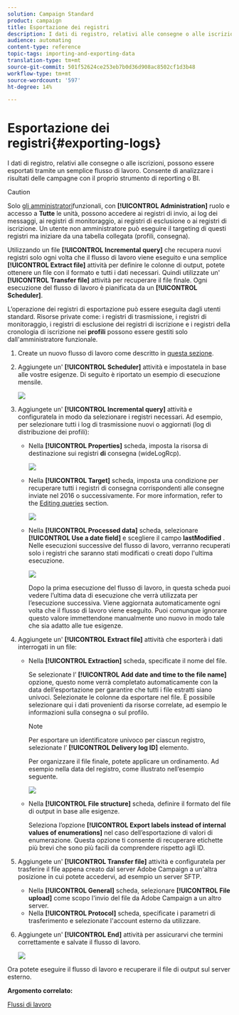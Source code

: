 ```yaml
---
solution: Campaign Standard
product: campaign
title: Esportazione dei registri
description: I dati di registro, relativi alle consegne o alle iscrizioni, possono essere esportati tramite un semplice flusso di lavoro.
audience: automating
content-type: reference
topic-tags: importing-and-exporting-data
translation-type: tm+mt
source-git-commit: 501f52624ce253eb7b0d36d908ac8502cf1d3b48
workflow-type: tm+mt
source-wordcount: '597'
ht-degree: 14%

---
```



# Esportazione dei registri{#exporting-logs}

I dati di registro, relativi alle consegne o alle iscrizioni, possono essere esportati tramite un semplice flusso di lavoro. Consente di analizzare i risultati delle campagne con il proprio strumento di reporting o BI.

>[!CAUTION]
>
>Solo [gli amministratori](../../administration/using/users-management.md#functional-administrators)funzionali, con **[!UICONTROL Administration]** ruolo e accesso a **Tutte** le unità, possono accedere ai registri di invio, ai log dei messaggi, ai registri di monitoraggio, ai registri di esclusione o ai registri di iscrizione. Un utente non amministratore può eseguire il targeting di questi registri ma iniziare da una tabella collegata (profili, consegna).

Utilizzando un file **[!UICONTROL Incremental query]** che recupera nuovi registri solo ogni volta che il flusso di lavoro viene eseguito e una semplice **[!UICONTROL Extract file]** attività per definire le colonne di output, potete ottenere un file con il formato e tutti i dati necessari. Quindi utilizzate un&#39; **[!UICONTROL Transfer file]** attività per recuperare il file finale. Ogni esecuzione del flusso di lavoro è pianificata da un **[!UICONTROL Scheduler]**.

L’operazione dei registri di esportazione può essere eseguita dagli utenti standard. Risorse private come: i registri di trasmissione, i registri di monitoraggio, i registri di esclusione dei registri di iscrizione e i registri della cronologia di iscrizione nei **profili** possono essere gestiti solo dall&#39;amministratore funzionale.

1. Create un nuovo flusso di lavoro come descritto in [questa sezione](../../automating/using/building-a-workflow.md#creating-a-workflow).
1. Aggiungete un&#39; **[!UICONTROL Scheduler]** attività e impostatela in base alle vostre esigenze. Di seguito è riportato un esempio di esecuzione mensile.

   ![](assets/export_logs_scheduler.png)

1. Aggiungete un&#39; **[!UICONTROL Incremental query]** attività e configuratela in modo da selezionare i registri necessari. Ad esempio, per selezionare tutti i log di trasmissione nuovi o aggiornati (log di distribuzione dei profili):

   * Nella **[!UICONTROL Properties]** scheda, imposta la risorsa di destinazione sui registri **di** consegna (wideLogRcp).

      ![](assets/export_logs_query_properties.png)

   * Nella **[!UICONTROL Target]** scheda, imposta una condizione per recuperare tutti i registri di consegna corrispondenti alle consegne inviate nel 2016 o successivamente. For more information, refer to the [Editing queries](../../automating/using/editing-queries.md#creating-queries) section.

      ![](assets/export_logs_query_target.png)

   * Nella **[!UICONTROL Processed data]** scheda, selezionare **[!UICONTROL Use a date field]** e scegliere il campo **lastModified** . Nelle esecuzioni successive del flusso di lavoro, verranno recuperati solo i registri che saranno stati modificati o creati dopo l&#39;ultima esecuzione.

      ![](assets/export_logs_query_processeddata.png)

      Dopo la prima esecuzione del flusso di lavoro, in questa scheda puoi vedere l’ultima data di esecuzione che verrà utilizzata per l’esecuzione successiva. Viene aggiornata automaticamente ogni volta che il flusso di lavoro viene eseguito. Puoi comunque ignorare questo valore immettendone manualmente uno nuovo in modo tale che sia adatto alle tue esigenze.

1. Aggiungete un&#39; **[!UICONTROL Extract file]** attività che esporterà i dati interrogati in un file:

   * Nella **[!UICONTROL Extraction]** scheda, specificate il nome del file.

      Se selezionate l’ **[!UICONTROL Add date and time to the file name]** opzione, questo nome verrà completato automaticamente con la data dell’esportazione per garantire che tutti i file estratti siano univoci. Selezionate le colonne da esportare nel file. È possibile selezionare qui i dati provenienti da risorse correlate, ad esempio le informazioni sulla consegna o sul profilo.

      >[!NOTE]
      >
      >Per esportare un identificatore univoco per ciascun registro, selezionate l’ **[!UICONTROL Delivery log ID]** elemento.

      Per organizzare il file finale, potete applicare un ordinamento. Ad esempio nella data del registro, come illustrato nell’esempio seguente.

      ![](assets/export_logs_extractfile_extraction.png)

   * Nella **[!UICONTROL File structure]** scheda, definire il formato del file di output in base alle esigenze.

      Seleziona l’opzione **[!UICONTROL Export labels instead of internal values of enumerations]** nel caso dell’esportazione di valori di enumerazione. Questa opzione ti consente di recuperare etichette più brevi che sono più facili da comprendere rispetto agli ID.

1. Aggiungete un&#39; **[!UICONTROL Transfer file]** attività e configuratela per trasferire il file appena creato dal server Adobe Campaign  a un&#39;altra posizione in cui potete accedervi, ad esempio un server SFTP.

   * Nella **[!UICONTROL General]** scheda, selezionare **[!UICONTROL File upload]** come scopo l&#39;invio del file da  Adobe Campaign a un altro server.
   * Nella **[!UICONTROL Protocol]** scheda, specificate i parametri di trasferimento e selezionate l&#39;account [](../../administration/using/external-accounts.md#creating-an-external-account) esterno da utilizzare.

1. Aggiungete un&#39; **[!UICONTROL End]** attività per assicurarvi che termini correttamente e salvate il flusso di lavoro.

   ![](assets/export_logs_example_workflow.png)

Ora potete eseguire il flusso di lavoro e recuperare il file di output sul server esterno.

**Argomento correlato:**

[Flussi di lavoro](../../automating/using/get-started-workflows.md)

